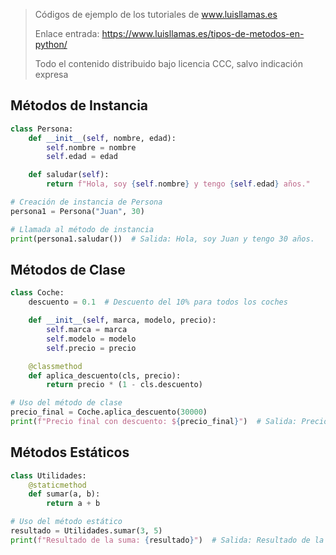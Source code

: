 > Códigos de ejemplo de los tutoriales de www.luisllamas.es
>
> Enlace entrada: https://www.luisllamas.es/tipos-de-metodos-en-python/
>
> Todo el contenido distribuido bajo licencia CCC, salvo indicación expresa

## Métodos de Instancia
```python
class Persona:
    def __init__(self, nombre, edad):
        self.nombre = nombre
        self.edad = edad

    def saludar(self):
        return f"Hola, soy {self.nombre} y tengo {self.edad} años."

# Creación de instancia de Persona
persona1 = Persona("Juan", 30)

# Llamada al método de instancia
print(persona1.saludar())  # Salida: Hola, soy Juan y tengo 30 años.
```


## Métodos de Clase
```python
class Coche:
    descuento = 0.1  # Descuento del 10% para todos los coches

    def __init__(self, marca, modelo, precio):
        self.marca = marca
        self.modelo = modelo
        self.precio = precio

    @classmethod
    def aplica_descuento(cls, precio):
        return precio * (1 - cls.descuento)

# Uso del método de clase
precio_final = Coche.aplica_descuento(30000)
print(f"Precio final con descuento: ${precio_final}")  # Salida: Precio final con descuento: $27000.0
```


## Métodos Estáticos
```python
class Utilidades:
    @staticmethod
    def sumar(a, b):
        return a + b

# Uso del método estático
resultado = Utilidades.sumar(3, 5)
print(f"Resultado de la suma: {resultado}")  # Salida: Resultado de la suma: 8
```


